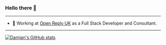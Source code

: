 ### Hello there 👀
---
- 🏢 Working at [Open Reply UK](https://www.reply.com/open-reply-uk/en/) as a Full Stack Developer and Consultant.
---
[![Damian's GitHub stats](https://github-readme-stats.vercel.app/api?username=DamianHaziak&count_private=true&hide=prs,issues,contribs&show_icons=true&theme=radical)](https://github.com/anuraghazra/github-readme-stats)

